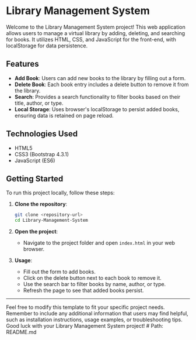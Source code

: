 # Library Management System

Welcome to the Library Management System project! This web application allows users to manage a virtual library by adding, deleting, and searching for books. It utilizes HTML, CSS, and JavaScript for the front-end, with localStorage for data persistence.

## Features

- **Add Book**: Users can add new books to the library by filling out a form.
- **Delete Book**: Each book entry includes a delete button to remove it from the library.
- **Search**: Provides a search functionality to filter books based on their title, author, or type.
- **Local Storage**: Uses browser's localStorage to persist added books, ensuring data is retained on page reload.

## Technologies Used

- HTML5
- CSS3 (Bootstrap 4.3.1)
- JavaScript (ES6)

## Getting Started

To run this project locally, follow these steps:

1. **Clone the repository**:

   ```bash
   git clone <repository-url>
   cd Library-Management-System
   ```

2. **Open the project**:

   - Navigate to the project folder and open `index.html` in your web browser.

3. **Usage**:
   - Fill out the form to add books.
   - Click on the delete button next to each book to remove it.
   - Use the search bar to filter books by name, author, or type.
   - Refresh the page to see that added books persist.

---

Feel free to modify this template to fit your specific project needs. Remember to include any additional information that
users may find helpful, such as installation instructions, usage examples, or troubleshooting tips. Good luck with your Library Management System project! # Path: README.md
